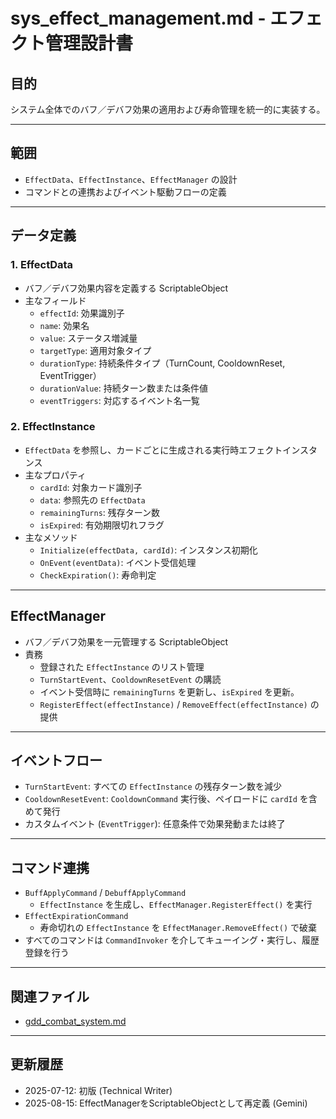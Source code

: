 # sys_effect_management.md - エフェクト管理設計書

## 目的

システム全体でのバフ／デバフ効果の適用および寿命管理を統一的に実装する。

---

## 範囲

- `EffectData`、`EffectInstance`、`EffectManager` の設計  
- コマンドとの連携およびイベント駆動フローの定義  

---

## データ定義

### 1. EffectData

- バフ／デバフ効果内容を定義する ScriptableObject  
- 主なフィールド  
  - `effectId`: 効果識別子  
  - `name`: 効果名  
  - `value`: ステータス増減量  
  - `targetType`: 適用対象タイプ  
  - `durationType`: 持続条件タイプ（TurnCount, CooldownReset, EventTrigger）  
  - `durationValue`: 持続ターン数または条件値  
  - `eventTriggers`: 対応するイベント名一覧  

### 2. EffectInstance

- `EffectData` を参照し、カードごとに生成される実行時エフェクトインスタンス  
- 主なプロパティ
  - `cardId`: 対象カード識別子
  - `data`: 参照先の `EffectData`  
  - `remainingTurns`: 残存ターン数  
  - `isExpired`: 有効期限切れフラグ  
- 主なメソッド  
  - `Initialize(effectData, cardId)`: インスタンス初期化  
  - `OnEvent(eventData)`: イベント受信処理  
  - `CheckExpiration()`: 寿命判定  

---

## EffectManager

- バフ／デバフ効果を一元管理する ScriptableObject  
- 責務  
  - 登録された `EffectInstance` のリスト管理  
  - `TurnStartEvent`、`CooldownResetEvent` の購読  
  - イベント受信時に `remainingTurns` を更新し、`isExpired` を更新。  
  - `RegisterEffect(effectInstance)` / `RemoveEffect(effectInstance)` の提供  

---

## イベントフロー

- `TurnStartEvent`: すべての `EffectInstance` の残存ターン数を減少  
- `CooldownResetEvent`: `CooldownCommand` 実行後、ペイロードに `cardId` を含めて発行  
- カスタムイベント (`EventTrigger`): 任意条件で効果発動または終了  

---

## コマンド連携

- `BuffApplyCommand` / `DebuffApplyCommand`  
  - `EffectInstance` を生成し、`EffectManager.RegisterEffect()` を実行  
- `EffectExpirationCommand`  
  - 寿命切れの `EffectInstance` を `EffectManager.RemoveEffect()` で破棄  
- すべてのコマンドは `CommandInvoker` を介してキューイング・実行し、履歴登録を行う  

---

## 関連ファイル

- [gdd_combat_system.md](../gdd/gdd_combat_system.md)

---

## 更新履歴

- 2025-07-12: 初版 (Technical Writer)  
- 2025-08-15: EffectManagerをScriptableObjectとして再定義 (Gemini)